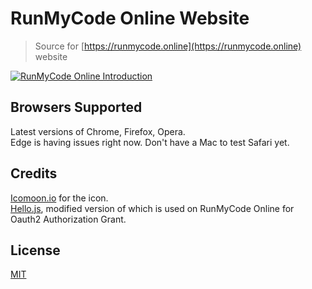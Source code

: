 # RunMyCode Online Website

> Source for [https://runmycode.online](https://runmycode.online) website

[![RunMyCode Online Introduction](https://github.com/shatgupt/runmycode-ext/raw/master/screenshot.png?raw=true)](https://www.youtube.com/watch?v=Q0m6diPI1Gs "RunMyCode Online Introduction")

## Browsers Supported
Latest versions of Chrome, Firefox, Opera.  
Edge is having issues right now. Don't have a Mac to test Safari yet.

## Credits
[Icomoon.io](https://icomoon.io) for the icon.  
[Hello.js](https://adodson.com/hello.js), modified version of which is used on RunMyCode Online for Oauth2 Authorization Grant.

## License
[MIT](LICENSE)
